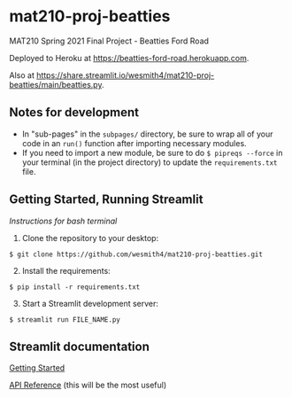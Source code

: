 # mat210-proj-beatties

MAT210 Spring 2021 Final Project - Beatties Ford Road

Deployed to Heroku at https://beatties-ford-road.herokuapp.com.

Also at https://share.streamlit.io/wesmith4/mat210-proj-beatties/main/beatties.py.

## Notes for development

- In "sub-pages" in the `subpages/` directory, be sure to wrap all of your code in an `run()` function after importing necessary modules.
- If you need to import a new module, be sure to do `$ pipreqs --force` in your terminal (in the project directory) to update the `requirements.txt` file.

## Getting Started, Running Streamlit

_Instructions for bash terminal_

1. Clone the repository to your desktop: 
```shell
$ git clone https://github.com/wesmith4/mat210-proj-beatties.git
```
2. Install the requirements:
```shell
$ pip install -r requirements.txt
```
3. Start a Streamlit development server:
```shell
$ streamlit run FILE_NAME.py
```

## Streamlit documentation

[Getting Started](https://docs.streamlit.io/en/stable/getting_started.html)

[API Reference](https://docs.streamlit.io/en/stable/api.html) (this will be the most useful)
